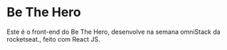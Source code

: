 # Be The Hero
 Este é o front-end do Be The Hero, desenvolve na semana omniStack da rocketseat., feito com React JS.
